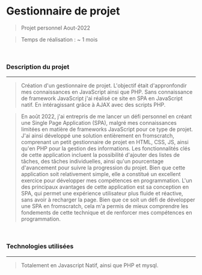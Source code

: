 # Gestionnaire de projet
> Projet personnel Aout-2022

> Temps de réalisation : ~ 1 mois

<br>

### Description du projet

<hr>

> Création d'un gestionnaire de projet. L'objectif était d'appronfondir mes connaissances en JavaScript ainsi que PHP.
> Sans connaissance de framework JavaScript j'ai réalisé ce site en SPA en JavaScript natif. En intéragissant grâce à AJAX avec des scripts PHP.

>En août 2022, j'ai entrepris de me lancer un défi personnel en créant une Single Page Application (SPA), malgré mes connaissances limitées en matière de frameworks JavaScript pour ce type de projet. J'ai ainsi développé une solution entièrement en fromscratch, comprenant un petit gestionnaire de projet en HTML, CSS, JS, ainsi qu'en PHP pour la gestion des informations.
Les fonctionnalités clés de cette application incluent la possibilité d'ajouter des listes de tâches, des tâches individuelles, ainsi qu'un pourcentage d'avancement pour suivre la progression du projet. Bien que cette application soit relativement simple, elle a constitué un excellent exercice pour développer mes compétences en programmation.
L'un des principaux avantages de cette application est sa conception en SPA, qui permet une expérience utilisateur plus fluide et réactive, sans avoir à recharger la page. Bien que ce soit un défi de développer une SPA en fromscratch, cela m'a permis de mieux comprendre les fondements de cette technique et de renforcer mes compétences en programmation.


<br>

### Technologies utilisées

<hr>

> Totalement en Javascript Natif, ainsi que PHP et mysql.
